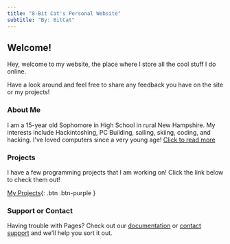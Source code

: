 ```yaml
---
title: "8-Bit Cat's Personal Website"
subtitle: "By: 8itCat"
---
```


## Welcome!

Hey, welcome to my website, the place where I store all the cool stuff I do online.

Have a look around and feel free to share any feedback you have on the site or my projects!

### About Me

I am a 15-year old Sophomore in High School in rural New Hampshire. My interests include Hackintoshing, PC Building, sailing, skiing, coding, and hacking.
I've loved computers since a very young age!
[Click to read more](https://8itcat.github.io/About-Me/)

### Projects

I have a few programming projects that I am working on! Click the link below to check them out!

[My Projects](https://8itcat.github.io/projects/){: .btn .btn-purple }

### Support or Contact

Having trouble with Pages? Check out our [documentation](https://docs.github.com/categories/github-pages-basics/) or [contact support](https://support.github.com/contact) and we’ll help you sort it out. 
